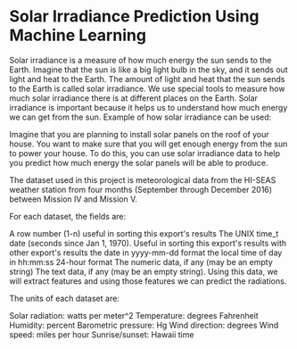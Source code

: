 # Solar Irradiance Prediction Using Machine Learning
Solar irradiance is a measure of how much energy the sun sends to the Earth. Imagine that the sun is like a big light bulb in the sky, and it sends out light and heat to the Earth. The amount of light and heat that the sun sends to the Earth is called solar irradiance. We use special tools to measure how much solar irradiance there is at different places on the Earth. Solar irradiance is important because it helps us to understand how much energy we can get from the sun. Example of how solar irradiance can be used:

Imagine that you are planning to install solar panels on the roof of your house. You want to make sure that you will get enough energy from the sun to power your house. To do this, you can use solar irradiance data to help you predict how much energy the solar panels will be able to produce.

The dataset used in this project is meteorological data from the HI-SEAS weather station from four months (September through December 2016) between Mission IV and Mission V.

For each dataset, the fields are:

A row number (1-n) useful in sorting this export's results The UNIX time_t date (seconds since Jan 1, 1970). Useful in sorting this export's results with other export's results the date in yyyy-mm-dd format the local time of day in hh:mm:ss 24-hour format The numeric data, if any (may be an empty string) The text data, if any (may be an empty string). Using this data, we will extract features and using those features we can predict the radiations.

The units of each dataset are:

Solar radiation: watts per meter^2
Temperature: degrees Fahrenheit
Humidity: percent
Barometric pressure: Hg
Wind direction: degrees
Wind speed: miles per hour
Sunrise/sunset: Hawaii time

